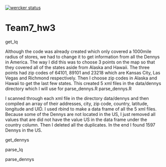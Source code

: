 [![wercker status](https://app.wercker.com/status/9d6001c421c618042942e61abe9d6072/m "wercker status")](https://app.wercker.com/project/bykey/9d6001c421c618042942e61abe9d6072)

# Team7_hw3

get_lq

Although the code was already created which only covered a 1000mile radius of stores, we had to change it to get information from all the Dennys in America. The way I did this was to choose 3 points on the map so that they covered all of the states aside from Alaska and Hawaii. The three points had zip codes of 64101, 89101 and 23218 which are Kansas City, Las Vegas and Richmond respectively. Then I choose zip codes in Alaska and Hawaii to get the last few states. This created 5 xml files in the data/dennys directory which I will use for parse_dennys.R
parse_dennys.R

I scanned through each xml file in the directory data/dennys and then compiled an array of their addresses, city, zip code, country, latitude, longitude and UID. I used rbind to make a data frame of all the 5 xml files. Because some of the Dennys are not located in the US, I just removed all values that are did not have the value US in the data frame under the country column. Then I deleted all the duplicates. In the end I found 1597 Dennys in the US. 

get_dennys

parse_lq

parse_dennys

